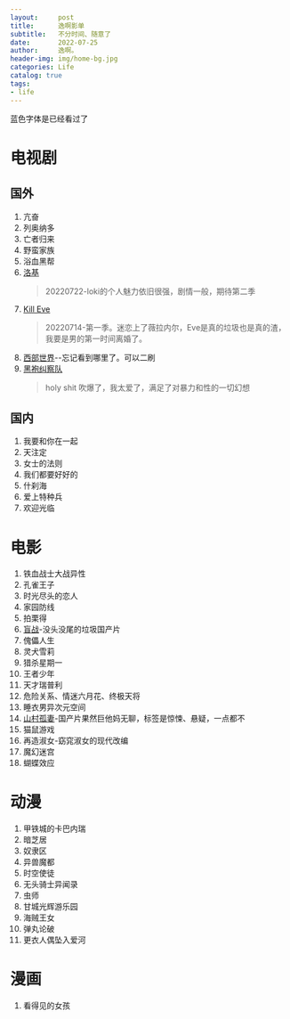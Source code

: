 ```yaml
---
layout:     post
title:      逸啊影单
subtitle:   不分时间、随意了
date:       2022-07-25
author:     逸啊。
header-img: img/home-bg.jpg
categories: Life
catalog: true
tags:
- life
---
```


蓝色字体是已经看过了

# 电视剧

## 国外

1. 亢奋
1. 列奥纳多
1. 亡者归来
1. 野蛮家族
1. 浴血黑帮
1. [洛基]()
   > 20220722-loki的个人魅力依旧很强，剧情一般，期待第二季
2. [Kill Eve]()
   > 20220714-第一季。迷恋上了薇拉内尔，Eve是真的垃圾也是真的渣，我要是男的第一时间离婚了。
3. [西部世界]()--忘记看到哪里了。可以二刷
4. [黑袍纠察队]()
   > holy shit 吹爆了，我太爱了，满足了对暴力和性的一切幻想

## 国内

1. 我要和你在一起
1. 天注定
1. 女士的法则
1. 我们都要好好的
1. 什刹海
1. 爱上特种兵
1. 欢迎光临

# 电影

1. 铁血战士大战异性
1. 孔雀王子
1. 时光尽头的恋人
1. 家园防线
1. 拍栗得
1. [盲战]()-没头没尾的垃圾国产片
1. 傀儡人生
1. 灵犬雪莉
1. 猎杀星期一
1. 王者少年
1. 天才瑞普利
1. 危险关系、情迷六月花、终极天将
1. 睡衣男异次元空间
1. [山村孤妻]()-国产片果然巨他妈无聊，标签是惊悚、悬疑，一点都不
1. 猫鼠游戏
1. 再造淑女-窈窕淑女的现代改编
1. 魔幻迷宫
1. 蝴蝶效应

# 动漫

1. 甲铁城的卡巴内瑞
1. 暗芝居
1. 奴隶区
1. 异兽魔都
1. 时空使徒
1. 无头骑士异闻录
1. 虫师
1. 甘城光辉游乐园
1. 海贼王女
1. 弹丸论破
1. 更衣人偶坠入爱河

# 漫画

1. 看得见的女孩
